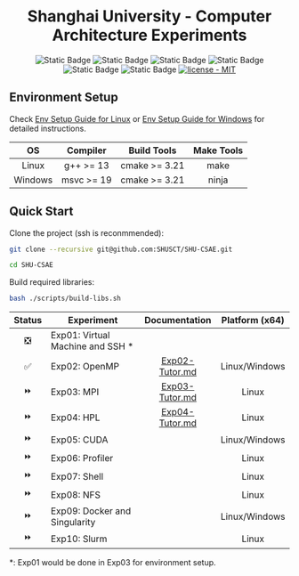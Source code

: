 <div align="center">

  <h1>Shanghai University - Computer Architecture Experiments</h1>

   ![Static Badge](https://img.shields.io/badge/C%2B%2B-23-blue?style=plastic) ![Static Badge](https://img.shields.io/badge/g%2B%2B-13-blue?style=plastic) ![Static Badge](https://img.shields.io/badge/msvc-19-blue?style=plastic) ![Static Badge](https://img.shields.io/badge/cmake-navy?style=plastic&link=https%3A%2F%2Fgithub.com%2Fjamesnulliu%2FPrettyLazy0%2Fblob%2Fmain%2FLICENSE) ![Static Badge](https://img.shields.io/badge/make-navy?style=plastic&link=https%3A%2F%2Fgithub.com%2Fjamesnulliu%2FPrettyLazy0%2Fblob%2Fmain%2FLICENSE) ![Static Badge](https://img.shields.io/badge/ninja-navy?style=plastic&link=https%3A%2F%2Fgithub.com%2Fjamesnulliu%2FPrettyLazy0%2Fblob%2Fmain%2FLICENSE) [![license - MIT](https://img.shields.io/badge/license-MIT-darkgreen?style=plastic)](https://github.com/jamesnulliu/PrettyLazy0/blob/main/LICENSE)

</div>


## Environment Setup

Check [Env Setup Guide for Linux](./docs/Env_Setup_Guide_for_Linux.md) or [Env Setup Guide for Windows](./docs/Env_Setup_Guide_for_Windows.md) for detailed instructions.

<div align="center">

| OS | Compiler | Build Tools | Make Tools |
|:--:|:--------:|:-----------:|:----------:|
| Linux | g++ >= 13 | cmake >= 3.21 | make |
| Windows | msvc >= 19 | cmake >= 3.21 | ninja |

</div>

## Quick Start

Clone the project (ssh is reconmmended):

```bash
git clone --recursive git@github.com:SHUSCT/SHU-CSAE.git

cd SHU-CSAE
```

Build required libraries:

```bash
bash ./scripts/build-libs.sh
```

<div align="center">

| Status | Experiment | Documentation | Platform (x64) |
|:------:|------------|:-------------:|:-------:|
| ❎ | Exp01: Virtual Machine and SSH * | | |
| ✅ | Exp02: OpenMP | [Exp02-Tutor.md](./docs/Exp02-Tutor.md) | Linux/Windows |
| ⏩ | Exp03: MPI | [Exp03-Tutor.md](./docs/Exp03-Tutor.md) | Linux |
| ⏩ | Exp04: HPL | [Exp04-Tutor.md](./docs/Exp04-Tutor.md) | Linux |
| ⏩ | Exp05: CUDA |  | Linux/Windows |
| ⏩ | Exp06: Profiler |  | Linux |
| ⏩ | Exp07: Shell |  | Linux |
| ⏩ | Exp08: NFS |  | Linux |
| ⏩ | Exp09: Docker and Singularity | | Linux/Windows |
| ⏩ | Exp10: Slurm | | Linux |


</div>

*: Exp01 would be done in Exp03 for environment setup.

